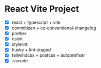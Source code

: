 # React Vite Project

- [x] react + typescript + vite
- [x] commitizen + cz-conventional-changelog
- [x] prettier
- [x] eslint
- [x] stylelint
- [x] husky + lint-staged
- [x] tailwindcss + postcss + autoprefixer
- [x] .vscode
